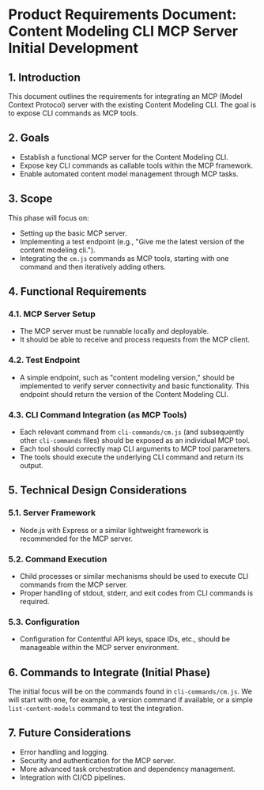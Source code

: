 # Product Requirements Document: Content Modeling CLI MCP Server Initial Development

## 1. Introduction
This document outlines the requirements for integrating an MCP (Model Context Protocol) server with the existing Content Modeling CLI. The goal is to expose CLI commands as MCP tools.

## 2. Goals
- Establish a functional MCP server for the Content Modeling CLI.
- Expose key CLI commands as callable tools within the MCP framework.
- Enable automated content model management through MCP tasks.

## 3. Scope
This phase will focus on:
- Setting up the basic MCP server.
- Implementing a test endpoint (e.g., "Give me the latest version of the content modeling cli.").
- Integrating the `cm.js` commands as MCP tools, starting with one command and then iteratively adding others.

## 4. Functional Requirements

### 4.1. MCP Server Setup
- The MCP server must be runnable locally and deployable.
- It should be able to receive and process requests from the MCP client.

### 4.2. Test Endpoint
- A simple endpoint, such as "content modeling version," should be implemented to verify server connectivity and basic functionality. This endpoint should return the version of the Content Modeling CLI.

### 4.3. CLI Command Integration (as MCP Tools)
- Each relevant command from `cli-commands/cm.js` (and subsequently other `cli-commands` files) should be exposed as an individual MCP tool.
- Each tool should correctly map CLI arguments to MCP tool parameters.
- The tools should execute the underlying CLI command and return its output.

## 5. Technical Design Considerations

### 5.1. Server Framework
- Node.js with Express or a similar lightweight framework is recommended for the MCP server.

### 5.2. Command Execution
- Child processes or similar mechanisms should be used to execute CLI commands from the MCP server.
- Proper handling of stdout, stderr, and exit codes from CLI commands is required.

### 5.3. Configuration
- Configuration for Contentful API keys, space IDs, etc., should be manageable within the MCP server environment.

## 6. Commands to Integrate (Initial Phase)
The initial focus will be on the commands found in `cli-commands/cm.js`. We will start with one, for example, a version command if available, or a simple `list-content-models` command to test the integration.

## 7. Future Considerations
- Error handling and logging.
- Security and authentication for the MCP server.
- More advanced task orchestration and dependency management.
- Integration with CI/CD pipelines. 